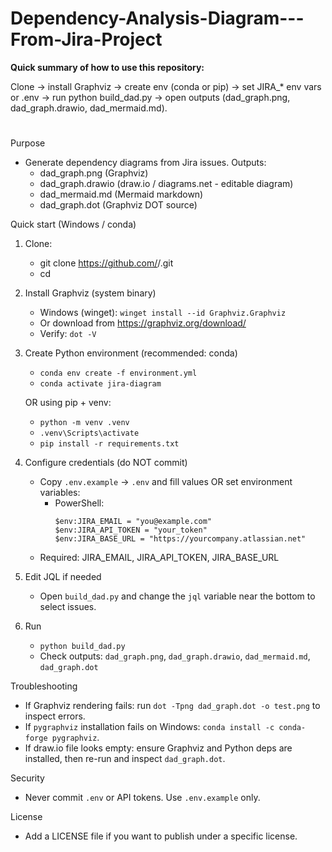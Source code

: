 # Dependency-Analysis-Diagram---From-Jira-Project

**Quick summary of how to use this repository:**

Clone → install Graphviz → create env (conda or pip) → set JIRA_* env vars or .env → run python build_dad.py → open outputs (dad_graph.png, dad_graph.drawio, dad_mermaid.md).



#

Purpose
- Generate dependency diagrams from Jira issues. Outputs:
  - dad_graph.png (Graphviz)
  - dad_graph.drawio (draw.io / diagrams.net - editable diagram)
  - dad_mermaid.md (Mermaid markdown)
  - dad_graph.dot (Graphviz DOT source)

Quick start (Windows / conda)
1. Clone:
   - git clone https://github.com/<OWNER>/<REPO>.git
   - cd <REPO>

2. Install Graphviz (system binary)
   - Windows (winget): `winget install --id Graphviz.Graphviz`
   - Or download from https://graphviz.org/download/
   - Verify: `dot -V`

3. Create Python environment (recommended: conda)
   - `conda env create -f environment.yml`
   - `conda activate jira-diagram`

   OR using pip + venv:
   - `python -m venv .venv`
   - `.venv\Scripts\activate`
   - `pip install -r requirements.txt`

4. Configure credentials (do NOT commit)
   - Copy `.env.example` → `.env` and fill values OR set environment variables:
     - PowerShell:
       ```
       $env:JIRA_EMAIL = "you@example.com"
       $env:JIRA_API_TOKEN = "your_token"
       $env:JIRA_BASE_URL = "https://yourcompany.atlassian.net"
       ```
   - Required: JIRA_EMAIL, JIRA_API_TOKEN, JIRA_BASE_URL

5. Edit JQL if needed
   - Open `build_dad.py` and change the `jql` variable near the bottom to select issues.

6. Run
   - `python build_dad.py`
   - Check outputs: `dad_graph.png`, `dad_graph.drawio`, `dad_mermaid.md`, `dad_graph.dot`

Troubleshooting
- If Graphviz rendering fails: run `dot -Tpng dad_graph.dot -o test.png` to inspect errors.
- If `pygraphviz` installation fails on Windows: `conda install -c conda-forge pygraphviz`.
- If draw.io file looks empty: ensure Graphviz and Python deps are installed, then re-run and inspect `dad_graph.dot`.

Security
- Never commit `.env` or API tokens. Use `.env.example` only.

License
- Add a LICENSE file if you want to publish under a specific license.
